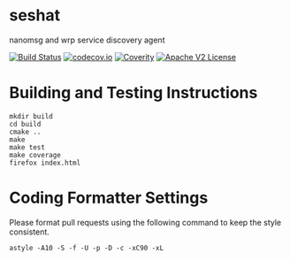 # seshat

nanomsg and wrp service discovery agent

[![Build Status](https://travis-ci.org/Comcast/seshat.svg?branch=master)](https://travis-ci.org/Comcast/seshat)
[![codecov.io](http://codecov.io/github/Comcast/seshat/coverage.svg?branch=master)](http://codecov.io/github/Comcast/seshat?branch=master)
[![Coverity](https://img.shields.io/coverity/scan/----.svg)]("https://scan.coverity.com/projects/comcast-seshat)
[![Apache V2 License](http://img.shields.io/badge/license-Apache%20V2-blue.svg)](https://github.com/Comcast/seshat/blob/master/LICENSE.txt)

# Building and Testing Instructions

```
mkdir build
cd build
cmake ..
make
make test
make coverage
firefox index.html
```

# Coding Formatter Settings

Please format pull requests using the following command to keep the style consistent.

```
astyle -A10 -S -f -U -p -D -c -xC90 -xL
```
